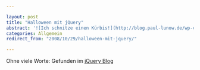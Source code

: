```yaml
---

layout: post
title: "Halloween mit jQuery"
abstract: '![Ich schnitze einen Kürbis!](http://blog.paul-lunow.de/wp-content/uploads/2008/10/kuerbis.jpg)Ich bin kein Freund von Halloween und dessen Kommerzialisierung. Aber seit heute schlage ich die nächste Einladung zum Kürbisse schnitzen nicht mehr aus, denn ich habe einen gefunden, der einfach super ist!!!'
categories: Allgemein
redirect_from: "2008/10/29/halloween-mit-jquery/"

---
```


Ohne viele Worte:
Gefunden im [jQuery Blog](http://jquery.com/blog/2008/10/28/jquery-pumpkin/)